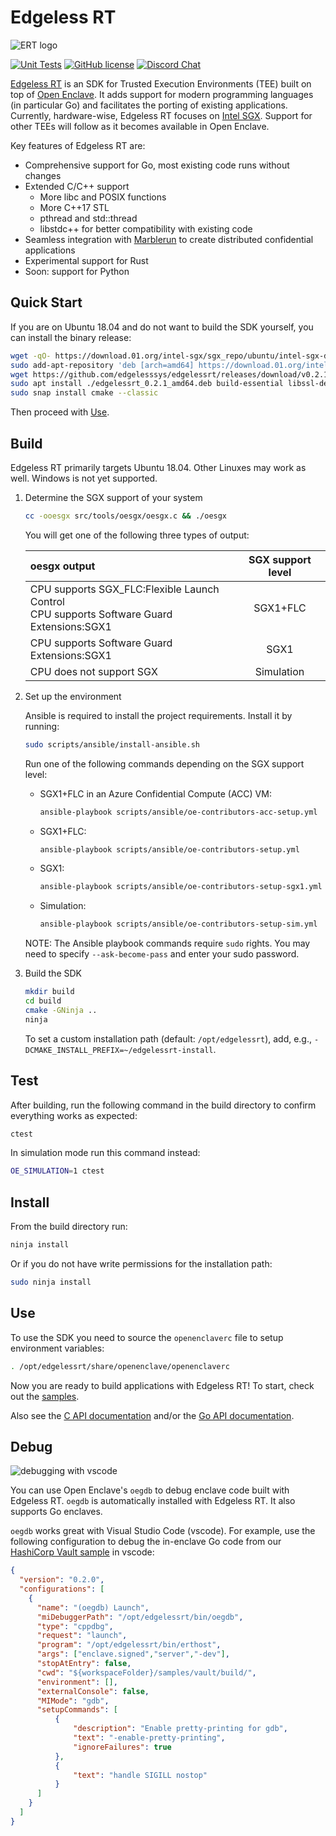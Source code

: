 # Edgeless RT
![ERT logo](docs/ert_logo.svg)

[![Unit Tests][unit-tests-badge]][unit-tests]
[![GitHub license][license-badge]](LICENSE)
[![Discord Chat][discord-badge]][discord]

[Edgeless RT](https://edgeless.systems) is an SDK for Trusted Execution Environments (TEE) built on top of [Open Enclave](https://github.com/openenclave/openenclave). It adds support for modern programming languages (in particular Go) and facilitates the porting of existing applications.
Currently, hardware-wise, Edgeless RT focuses on [Intel SGX](https://software.intel.com/en-us/sgx). Support for other TEEs will follow as it becomes available in Open Enclave.

Key features of Edgeless RT are:
* Comprehensive support for Go, most existing code runs without changes
* Extended C/C++ support
  * More libc and POSIX functions
  * More C++17 STL
  * pthread and std::thread
  * libstdc++ for better compatibility with existing code
* Seamless integration with [Marblerun](https://github.com/edgelesssys/marblerun) to create distributed confidential applications
* Experimental support for Rust
* Soon: support for Python

## Quick Start
If you are on Ubuntu 18.04 and do not want to build the SDK yourself, you can install the binary release:
```bash
wget -qO- https://download.01.org/intel-sgx/sgx_repo/ubuntu/intel-sgx-deb.key | sudo apt-key add
sudo add-apt-repository 'deb [arch=amd64] https://download.01.org/intel-sgx/sgx_repo/ubuntu bionic main'
wget https://github.com/edgelesssys/edgelessrt/releases/download/v0.2.1/edgelessrt_0.2.1_amd64.deb
sudo apt install ./edgelessrt_0.2.1_amd64.deb build-essential libssl-dev
sudo snap install cmake --classic
```
Then proceed with [Use](#use).

## Build
Edgeless RT primarily targets Ubuntu 18.04. Other Linuxes may work as well. Windows is not yet supported.

1. Determine the SGX support of your system
   ```bash
   cc -ooesgx src/tools/oesgx/oesgx.c && ./oesgx
   ```
   You will get one of the following three types of output:

   | oesgx output                                                                                | SGX support level |
   | :------------------------------------------------------------------------------------------ | :---------------: |
   | CPU supports SGX_FLC:Flexible Launch Control<br>CPU supports Software Guard Extensions:SGX1 |     SGX1+FLC      |
   | CPU supports Software Guard Extensions:SGX1                                                 |       SGX1        |
   | CPU does not support SGX                                                                    |    Simulation     |

2. Set up the environment

   Ansible is required to install the project requirements. Install it by running:
   ```bash
   sudo scripts/ansible/install-ansible.sh
   ```

   Run one of the following commands depending on the SGX support level:

   * SGX1+FLC in an Azure Confidential Compute (ACC) VM:
     ```bash
     ansible-playbook scripts/ansible/oe-contributors-acc-setup.yml
     ```

   * SGX1+FLC:
     ```bash
     ansible-playbook scripts/ansible/oe-contributors-setup.yml
     ```

   * SGX1:
     ```bash
     ansible-playbook scripts/ansible/oe-contributors-setup-sgx1.yml
     ```

   * Simulation:
     ```bash
     ansible-playbook scripts/ansible/oe-contributors-setup-sim.yml
     ```

   NOTE: The Ansible playbook commands require `sudo` rights. You may need to specify `--ask-become-pass` and enter your sudo password.

3. Build the SDK
   ```bash
   mkdir build
   cd build
   cmake -GNinja ..
   ninja
   ```
   To set a custom installation path (default: `/opt/edgelessrt`), add, e.g., `-DCMAKE_INSTALL_PREFIX=~/edgelessrt-install`.

## Test
After building, run the following command in the build directory to confirm everything works as expected:

```bash
ctest
```

In simulation mode run this command instead:
```bash
OE_SIMULATION=1 ctest
```

## Install
From the build directory run:
```bash
ninja install
```
Or if you do not have write permissions for the installation path:
```bash
sudo ninja install
```

## Use
To use the SDK you need to source the `openenclaverc` file to setup environment variables:
```bash
. /opt/edgelessrt/share/openenclave/openenclaverc
```

Now you are ready to build applications with Edgeless RT! To start, check out the [samples](samples).

Also see the [C API documentation](https://edgelesssys.github.io/edgelessrt) and/or the [Go API documentation](https://pkg.go.dev/github.com/edgelesssys/ertgolib).

## Debug
![debugging with vscode](docs/go_debugging_vscode.gif)

You can use Open Enclave's `oegdb` to debug enclave code built with Edgeless RT. `oegdb` is automatically installed with Edgeless RT. It also supports Go enclaves.

`oegdb` works great with Visual Studio Code (vscode). For example, use the following configuration to debug the in-enclave Go code from our [HashiCorp Vault sample](samples/vault) in vscode:

```json
{
  "version": "0.2.0",
  "configurations": [
    {
      "name": "(oegdb) Launch",
      "miDebuggerPath": "/opt/edgelessrt/bin/oegdb",
      "type": "cppdbg",
      "request": "launch",
      "program": "/opt/edgelessrt/bin/erthost",
      "args": ["enclave.signed","server","-dev"],
      "stopAtEntry": false,
      "cwd": "${workspaceFolder}/samples/vault/build/",
      "environment": [],
      "externalConsole": false,
      "MIMode": "gdb",
      "setupCommands": [
          {
              "description": "Enable pretty-printing for gdb",
              "text": "-enable-pretty-printing",
              "ignoreFailures": true
          },
          {
              "text": "handle SIGILL nostop"
          }
      ]
    }
  ]
}
```

<!-- refs -->
[unit-tests]: https://github.com/edgelesssys/edgelessrt/actions
[unit-tests-badge]: https://github.com/edgelesssys/edgelessrt/workflows/Unit%20Tests/badge.svg
[license-badge]: https://img.shields.io/github/license/edgelesssys/edgelessrt
[discord]: https://discord.gg/rH8QTH56JN
[discord-badge]: https://img.shields.io/badge/chat-on%20Discord-blue
